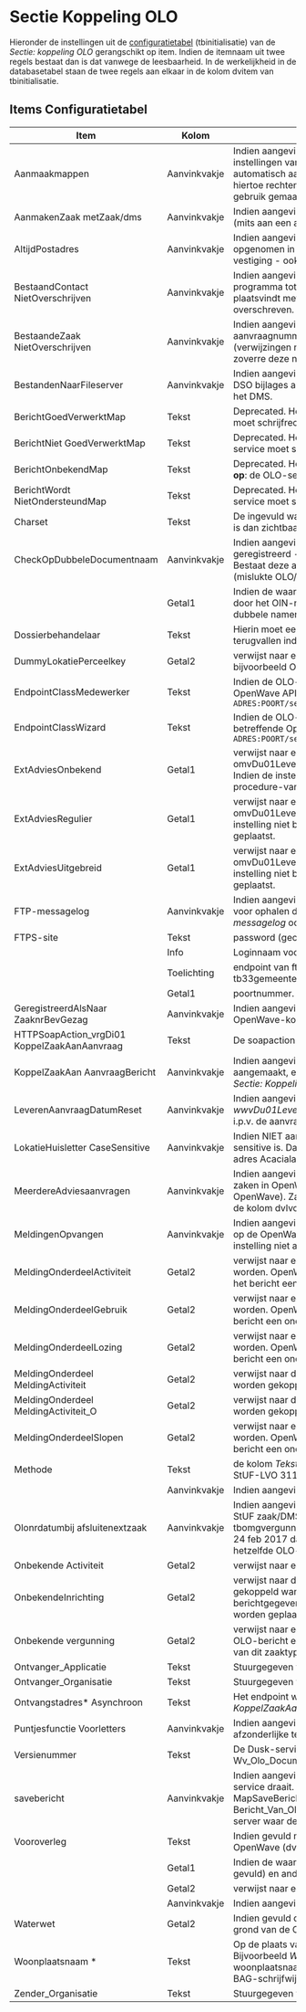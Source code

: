 # Sectie Koppeling OLO

Hieronder de instellingen uit de [configuratietabel](/docs/instellen_inrichten/configuratie.md) (tbinitialisatie) van de _Sectie: koppeling OLO_ gerangschikt op item. Indien de itemnaam uit twee regels bestaat dan is dat vanwege de leesbaarheid. In de werkelijkheid in de databasetabel staan de twee regels aan elkaar in de kolom dvitem van tbinitialisatie.

## Items Configuratietabel

| Item                                         | Kolom        | Omschrijving                                                                                                                                                                                                                                                                                                                                                                                                                                                                                                                                                        |
| -------------------------------------------- | ------------ | ------------------------------------------------------------------------------------------------------------------------------------------------------------------------------------------------------------------------------------------------------------------------------------------------------------------------------------------------------------------------------------------------------------------------------------------------------------------------------------------------------------------------------------------------------------------- |
| Aanmaakmappen                                | Aanvinkvakje | Indien aangevinkt zal de OLO-verwerkingservice proberen op de fileshare (!) mappen aan te maken conform de instellingen van kolom _Tekst_ bij _Sectie: Aanmaakmappen_ waarbij _Item_ begint met \_Omgeving\_\_ of \_MilGebr\_\_. De automatisch aan te maken mappen zullen in ieder geval gedefinieerd moeten zijn als UNC-paden en de OLO-service moet hiertoe rechten hebben. Het gaat om de mappen zonder de variabelen `%inspnr%` , `%adviesnr%` en `%bezwaarnr%`. Let op: indien gebruik gemaakt wordt van de AIM tool, dan kan deze instelling NIET aanstaan. |
| AanmakenZaak metZaak/dms                     | Aanvinkvakje | Indien aangevinkt zal de OLO-service ook een StUF Zaak/DMS creerZaakbericht sturen naar het externe zaaksysteem (mits aan een aantal voorwaarden is voldaan: zie lemma _OLO-verwerking_.                                                                                                                                                                                                                                                                                                                                                                            |
| AltijdPostadres                              | Aanvinkvakje | Indien aangevinkt en het correspondentieadres van een initiator of gemachtigde bij natuurlijkpersoon of vestiging is NIET opgenomen in het bericht, dan worden de verblijfsadresgegevens uit het OLO-bericht - naast overname in het blok vestiging - ook overgenomen in het blok postadres van de contactpersoon.                                                                                                                                                                                                                                                  |
| BestaandContact NietOverschrijven            | Aanvinkvakje | Indien aangevinkt heeft dat tot consequentie dat wanneer tijdens het inlezen van de aanvrager of gemachtigde het programma tot de conclusie komt dat deze reeds bestaat als contactadres in OpenWave, er alleen een koppeling plaatsvindt met de nieuwe vergunningsaanvraag zonder dat daarbij de bestaande contactadresgegevens worden overschreven.                                                                                                                                                                                                               |
| BestaandeZaak NietOverschrijven              | Aanvinkvakje | Indien aangevinkt heeft dat tot consequentie dan wanneer een OLO-bericht wordt verwerkt met een OLO-aanvraagnummer dat al bestaat in OpenWave de gegevens van die bestaande zaak NIET worden overschreven. De (verwijzingen naar) bijlages van het OLO-bericht worden wel opgenomen in de tabel nagekomen OLO-berichten in zoverre deze nog niet bestonden (er wordt gematched op de tag bestandsnaam).                                                                                                                                                             |
| BestandenNaarFileserver                      | Aanvinkvakje | Indien aangevinkt en in hybride situatie dat documenten zowel op fileserver als in een DMS kunnen staan, zullen OLO en DSO bijlages automatisch op de fileserver worden geplaatst. Indien deze instelling niet bestaat of is uitgevinkt dan dus in het DMS.                                                                                                                                                                                                                                                                                                         |
| BerichtGoedVerwerktMap                       | Tekst        | Deprecated. Het UNC-pad waarop de succesvol verwerkte OLO-berichten worden geplaatst. **Let op**: de OLO-service moet schrijfrechten hebben op deze map. Deze functie is door Messagelog overbodig geworden.                                                                                                                                                                                                                                                                                                                                                        |
| BerichtNiet GoedVerwerktMap                  | Tekst        | Deprecated. Het UNC-pad waarop de NIET succesvol verwerkte OLO-berichten worden geplaatst. **Let op**: de OLO-service moet schrijfrechten hebben op deze map. Deze functie is door Messagelog overbodig geworden.                                                                                                                                                                                                                                                                                                                                                   |
| BerichtOnbekendMap                           | Tekst        | Deprecated. Het UNC-pad waarop de onbekende -berichten die naar de OLO-service zijn gestuurd worden geplaatst. **Let op**: de OLO-service moet schrijfrechten hebben op deze map. Deze functie is door Messagelog overbodig geworden.                                                                                                                                                                                                                                                                                                                               |
| BerichtWordt NietOndersteundMap              | Tekst        | Deprecated. Het UNC-pad waarop de OLO-berichten die OpenWave niet ondersteund worden geplaatst. **Let op**: de OLO-service moet schrijfrechten hebben op deze map. Deze functie is door Messagelog overbodig geworden.                                                                                                                                                                                                                                                                                                                                              |
| Charset                                      | Tekst        | De ingevuld waarde verschijnt bovenaan in de uitgaande xml van het koppelvraagaanzaak-bericht. Bijv. de waarde utf-8 is dan zichtbaar in _`<?xml version="1.0" encoding="utf-8"?>`_.                                                                                                                                                                                                                                                                                                                                                                                |
| CheckOpDubbeleDocumentnaam                   | Aanvinkvakje | Indien aangevinkt zal OpenWave bij het plaatsen van OLO en of DSO-bijlages - indien deze automatisch worden geregistreerd - een extra check op het bestaat van de bijlagenaam in de kolom dvdocfilenaam van tbcorrespondentie. Bestaat deze al dan wordt de bijlage niet geplaatst, maar wordt wel een extra regel aangemaakt in tbbadextupload (mislukte OLO/DSO-bijlages).                                                                                                                                                                                        |
|                                              | Getal1       | Indien de waarde <> 1 dan gaat OpenWave er vanuit dat bij DSO documenten de eerste 20 posities worden ingenomen door het OIN-nummer. In verband met complexe vergunningen wordt dit OIN-nummer dan genegeerd bij de check op dubbele namen.                                                                                                                                                                                                                                                                                                                         |
| Dossierbehandelaar                           | Tekst        | Hierin moet een valide medewerkerscode (tbmedewerkers.dvcode) staan, **Let op**: case-sensitive, waarop de service kan terugvallen indien bij het zaaktype geen default behandelaar is opgegeven.                                                                                                                                                                                                                                                                                                                                                                   |
| DummyLokatiePerceelkey                       | Getal2       | verwijst naar een dnkey van tabel locaties (tbperceeladressen) met de betekenis onbekend adres (gevuld met bijvoorbeeld Onbekende Plaats, Onbekende Straat, Huisnummer 0 of 9999).                                                                                                                                                                                                                                                                                                                                                                                  |
| EndpointClassMedewerker                      | Tekst        | Indien de OLO-service een zaak moet doorsturen naar het externe zaak/DMS wordt hier het endpoint van de autorisatie OpenWave API (getAuthorisation) verwacht: dit moet zijn: `http://IP-ADRES:POORT/services/nl.rem.openwave.published.Medewerker.nl.rem.openwave.published.MedewerkerHttpSoap12Endpoint/`                                                                                                                                                                                                                                                          |
| EndpointClassWizard                          | Tekst        | Indien de OLO-service een zaak moet doorsturen naar het externe zaak/DMS wordt hier het endpoint van de de betreffende OpenWave API (maakZaakinZaaksysteem) verwacht: dit moet zijn `http://IP-ADRES:POORT/services/nl.rem.openwave.published.Wizard.nl.rem.openwave.published.WizardHttpSoap12Endpoint/`                                                                                                                                                                                                                                                           |
| ExtAdviesOnbekend                            | Getal1       | verwijst naar een een dnkey van tabel zaaktypes omgeving (TbSoortOmgverg) waaronder de OLO-berichten van type omvDu01LeverenAanvraag met de tag aanvraagprocedure anders dan regulier of uitgebreid moeten worden geplaatst. Indien de instelling niet bestaat dan worden deze adviesaanvragen onder de verplichte OW zaaktype voor geen-procedure-van-toepassing geplaatst.                                                                                                                                                                                        |
| ExtAdviesRegulier                            | Getal1       | verwijst naar een een dnkey van tabel zaaktypes omgeving TbSoortOmgverg waaronder de OLO-berichten van type omvDu01LeverenAanvraag met de tag aanvraagprocedure _Reguliere procedure_ geplaatst moeten worden. Indien de instelling niet bestaat dan worden deze adviesaanvragen onder de verplichte OW zaaktype voor de reguliere procedure geplaatst.                                                                                                                                                                                                             |
| ExtAdviesUitgebreid                          | Getal1       | verwijst naar een een dnkey van tabel zaaktypes omgeving (TbSoortOmgverg) waaronder de OLO-berichten van type omvDu01LeverenAanvraag met de tag aanvraagprocedure _Uitgebreide procedure_ geplaatst moeten worden. Indien de instelling niet bestaat dan worden deze adviesaanvragen onder de verplichte OW zaaktype voor de uitgebreide procedure geplaatst.                                                                                                                                                                                                       |
| FTP-messagelog                               | Aanvinkvakje | Indien aangevinkt worden de aanroepen naar de FTPS-site voor ophalen ontbrekende OLO-documenten en aanroepen voor ophalen documenten uit DSO (verzoeken), gelogd in tbmessagelog (mits de algemene instelling _Sectie: OWB en Item: messagelog_ ook is aangevinkt).                                                                                                                                                                                                                                                                                                 |
| FTPS-site                                    | Tekst        | password (gecrypt) van toegang tot OLO-ftps-site.                                                                                                                                                                                                                                                                                                                                                                                                                                                                                                                   |
|                                              | Info         | Loginnaam voor toegang tot ftps-site.                                                                                                                                                                                                                                                                                                                                                                                                                                                                                                                               |
|                                              | Toelichting  | endpoint van ftps-site. OpenWave zal voor deze credentials overigens eerst kijken naar de ingestelde waarden in tabel tb33gemeente                                                                                                                                                                                                                                                                                                                                                                                                                                  |
|                                              | Getal1       | poortnummer.                                                                                                                                                                                                                                                                                                                                                                                                                                                                                                                                                        |
| GeregistreerdAlsNaar ZaaknrBevGezag          | Aanvinkvakje | Indien aangevinkt, dan wordt de tag identificatie uit het OLO-bericht van blok _StaatGeregistreerdAls_ opgeslagen in de OpenWave-kolom dvzaaknrbevgezag i.p.v. dvintzaakcode (zaaknr extern zaak/DMS).                                                                                                                                                                                                                                                                                                                                                              |
| HTTPSoapAction_vrgDi01 KoppelZaakAanAanvraag | Tekst        | De soapaction nodig bij uitgaande bericht. Vullen met _vrgDi01KoppelZaakAanAanvraag_.                                                                                                                                                                                                                                                                                                                                                                                                                                                                               |
| KoppelZaakAan AanvraagBericht                | Aanvinkvakje | Indien aangevinkt dan zal OpenWave na ontvangst van een aanvraag, waarbij een nieuwe zak in OpenWave is aangemaakt, een zogenaamd vrgDi01KoppelZaakAanAanvraag bericht naar het endpoint genoemd in kolom _Tekst_ van _Sectie: Koppeling OLO Item: Ontvangstadres_Asynchroon_.                                                                                                                                                                                                                                                                                      |
| LeverenAanvraagDatumReset                    | Aanvinkvakje | Indien aangevinkt en het gaat om de verwerking van de berichtsoorten _OmvDu01LeverenAanvraag en wwvDu01LeverenAanvraag_, dan zal de startdatum (tbomgvergunning.ddaanvraag) worden gevuld met de systeemdatum i.p.v. de aanvraagdatum uit het bericht.                                                                                                                                                                                                                                                                                                              |
| LokatieHuisletter CaseSensitive              | Aanvinkvakje | Indien NIET aangevinkt betekent dit dat bij het inlezen van het locatie adres uit het OLO-bericht de huisletter niet case-sensitive is. Dat wil zeggen dat een aanvraag voor bijvoorbeeld Acacialaan 1 b gekoppeld kan worden aan het locatie adres Acacialaan 1 b of aan 1 B. De default instelling is aangevinkt!!!! dus wel onderscheid.                                                                                                                                                                                                                         |
| MeerdereAdviesaanvragen                      | Aanvinkvakje | Indien aangevinkt ontstaan bij de berichtsoorten _omvDu01LeverenAanvraag of wwvDu01LeverenAanvraag_ meerdere zaken in OpenWave wanneer de berichten doublure-waardes hebben in de tag `<aanvraagnummer>`(OLO/DSO nummer in OpenWave). Zaken in OpenWave worden in dat geval automatisch voorzien van een postfix (bijv.\_1 of \*2) om de waarde in de kolom dvlvoaanvraagnr uniek te houden.                                                                                                                                                                        |
| MeldingenOpvangen                            | Aanvinkvakje | Indien aangevinkt dan worden OLO-berichten met de procedure _Geen procedure van toepassing_ of _Onbekend_ geplaatst op de OpenWave zaaktypes Sloopmelding of Gebruikmelding, Lozingsmelding of Activiteitenmelding. Indien deze instelling niet aangevinkt is dan worden deze OLO-berichten geplaatst op de onbekende OLO-vergunning.                                                                                                                                                                                                                               |
| MeldingOnderdeelActiviteit                   | Getal2       | verwijst naar een dnkey van tabel zaaktypes omgeving (TbSoortOmgverg) waaronder de activiteitenmeldingen geplaatst worden. OpenWave beschouwt een OLO-bericht als een activiteitenmelding indien _MeldingenOpvangen_ aangevinkt is en het bericht een onderdeel `<onderdeelActiviteitenMelding>` bevat.                                                                                                                                                                                                                                                             |
| MeldingOnderdeelGebruik                      | Getal2       | verwijst naar een dnkey van tabel zaaktypes omgeving (TbSoortOmgverg) waaronder de gebruiksmeldingen geplaatst worden. OpenWave beschouwt een OLO-bericht als een gebruiksmelding indien _MeldingenOpvangen_ aangevinkt is en het bericht een onderdeel `<onderdeelGebruik>` bevat.                                                                                                                                                                                                                                                                                 |
| MeldingOnderdeelLozing                       | Getal2       | verwijst naar een dnkey van tabel zaaktypes omgeving (TbSoortOmgverg) waaronder de lozingsmeldingen geplaatst worden. OpenWave beschouwt een OLO-bericht als een lozingsmelding indien _MeldingenOpvangen_ aangevinkt is en het bericht een onderdeel `<onderdeelMeldingLozingOpDeBodemOfDeRioleringBuitenInrichtingen>` bevat.                                                                                                                                                                                                                                     |
| MeldingOnderdeel MeldingActiviteit           | Getal2       | verwijst naar de dnkey van tabel zaaktypes milieu/gebruik (TbSoortMilverg) waaraan de activiteitenmelding AIM moet worden gekoppeld. Een van _MeldingOnderdeelMeldingActiviteit_ of _MeldingOnderdeelMeldingActiviteit_O_ moet bestaan.                                                                                                                                                                                                                                                                                                                             |
| MeldingOnderdeel MeldingActiviteit_O         | Getal2       | verwijst naar de dnkey van tabel zaaktypes omgeving (TbSoortOmgverg) waaraan de activiteitenmelding AIM moet worden gekoppeld.                                                                                                                                                                                                                                                                                                                                                                                                                                      |
| MeldingOnderdeelSlopen                       | Getal2       | verwijst naar een dnkey van tabel zaaktypes omgeving (TbSoortOmgverg) waaronder de sloopmeldingen geplaatst worden. OpenWave beschouwt een OLO-bericht als een sloopmelding indien _MeldingenOpvangen_ aangevinkt is en het bericht een onderdeel `<onderdeelSlopen>` bevat.                                                                                                                                                                                                                                                                                        |
| Methode                                      | Tekst        | de kolom _Tekst_ moet de waarde _StUF-LVO 311_ hebben en aangevinkt zijn. De service verwerkt met deze instelling zowel StUF-LVO 311 als StUF-LVO 312 berichten.                                                                                                                                                                                                                                                                                                                                                                                                    |
|                                              | Aanvinkvakje | Indien aangevinkt dan verwerkt de DUSK Open-Waveservice inkomende OLO-berichten.                                                                                                                                                                                                                                                                                                                                                                                                                                                                                    |
| Olonrdatumbij afsluitenextzaak               | Aanvinkvakje | Indien aangevinkt en een gevulde einddatum wordt meegestuurd bij een Omgevingszaak met een OLO-nummer met een StUF zaak/DMS actualiseerStatus-bericht dan wordt aan het OLO-nummer (kolom dvlvoaanvraagnr van tbomgvergunning) een datum string met format '-jjjjmmdd' toegevoegd (dus als OLO-nummer is 123456 en de datum is 24 feb 2017 dan wordt dat 123456-20170224). Dit betekent dat een tweede adviesaanvraag (soms half jaar later) op hetzelfde OLO-nummer dan als nieuwe zaak wordt beschouwd door OpenWave.                                             |
| Onbekende Activiteit                         | Getal2       | verwijst naar een dnkey van beheertabel activiteitsoorten (tbsrtToestemming) met de betekenis onbekende OLO-activiteit.                                                                                                                                                                                                                                                                                                                                                                                                                                             |
| OnbekendeInrichting                          | Getal2       | verwijst naar de dnkey van de inrichting (tbmilinrichtingen) waaraan een AIM-milieuactiviteitenmelding moet worden gekoppeld wanneer het programma niet in staat is een bekende inrichting uit tbmilinrichtingen te kiezen op grond van de berichtgegevens. Deze instelling is alleen nodig indien de de AIM-meldingen in de tabel tbMilvergunningen moeten worden geplaatst.                                                                                                                                                                                       |
| Onbekende vergunning                         | Getal2       | verwijst naar een dnkey van beheertabel zaaktypes omgeving (TbSoortOmgverg). Deze verwijzing wordt gebruikt indien OLO-bericht een niet nader te plaatsen soort procedure geeft of facultatieve instellingen ontbreken. De OpenWave naam van dit zaaktype kan bijvoorbeeld Onbekende OLO_vergunning zijn.                                                                                                                                                                                                                                                           |
| Ontvanger_Applicatie                         | Tekst        | Stuurgegeven voor uitgaande bericht vrgDi01KoppelZaakAanAanvraag.                                                                                                                                                                                                                                                                                                                                                                                                                                                                                                   |
| Ontvanger_Organisatie                        | Tekst        | Stuurgegeven voor uitgaande bericht vrgDi01KoppelZaakAanAanvraag.                                                                                                                                                                                                                                                                                                                                                                                                                                                                                                   |
| Ontvangstadres\* Asynchroon                  | Tekst        | Het endpoint waar het vrgDi01KoppelZaakAanAanvraag bericht naar toe moet inden de instelling _KoppelZaakAanAanvraagBericht_ aangevinkt is.                                                                                                                                                                                                                                                                                                                                                                                                                          |
| Puntjesfunctie Voorletters                   | Aanvinkvakje | Indien aangevinkt is dan zal het programma alvorens de kolom voorletters bij een contactpersoon te vullen zo nodig de afzonderlijke tekens scheiden met een punt.                                                                                                                                                                                                                                                                                                                                                                                                   |
| Versienummer                                 | Tekst        | De Dusk-service die inkomende OLO-berichten verwerkt zet hier zelf bij een databasecontact het versienummer neer van Wv_Olo_Document_311.dll.                                                                                                                                                                                                                                                                                                                                                                                                                       |
| savebericht                                  | Aanvinkvakje | Indien aangevinkt dan worden de inkomende OLO-berichten als file gelogd op een map op de server waar de Dusk-OLO-service draait. Deze mapnaam staat in een configuratiefile naast de Berichtenservice (dusk.ini). Sectie: [Log] en Item: MapSaveBericht. De namen van de files die hier komen te staan worden door de service zelf gegenereerd, bijvoorbeeld Bericht_Van_Olo_Naar_Dusk_140602150536.xml. Voor het definiëren van de map zijn systeembeheerrechten op de server waar de OLO-service draait nodig.                                                    |
| Vooroverleg                                  | Tekst        | Indien gevuld met een tekst waarvan de lengte kleiner of gelijk 5 is zal het OLO-nummer bij een vooroverlegkaart in OpenWave (dvlvoaanvraagnr) worden opgeslagen met deze tekst als prefix.                                                                                                                                                                                                                                                                                                                                                                         |
|                                              | Getal1       | Indien de waarde 1 dan wordt de dvaanvraagnaam bij vooroverleg gevuld met de waarde van de tag toelichting (mits gevuld) en anders (dus geen toelichting of Getal1 <> 1) dan met de vaste tekst _Aanvragen Vooroverleg_.                                                                                                                                                                                                                                                                                                                                            |
|                                              | Getal2       | verwijst naar een dnkey van beheertabel zaaktypes omgeving (TbSoortOmgverg) die de betekenis vooroverleg heeft.                                                                                                                                                                                                                                                                                                                                                                                                                                                     |
|                                              | Aanvinkvakje | Indien aangevinkt zullen documenten ook geplaatst kunnen worden bij een vooroverleg met prefixnummer.                                                                                                                                                                                                                                                                                                                                                                                                                                                               |
| Waterwet                                     | Getal2       | Indien gevuld dan verwijst deze waarde naar een dnkey van tbsoortomgverg (zaaktypes omgeving) waar nieuwe zaken op grond van de OLO–berichtsoorten wwvDi01AanbiedenAanvraag en wwvDu01LeverenAanvraag aan gekoppeld worden.                                                                                                                                                                                                                                                                                                                                         |
| Woonplaatsnaam \*                            | Tekst        | Op de plaats van de asterisk in de itemnaam de afwijkende schrijfwijze van de plaatsnaam in het OLO bericht t.o.v. BAG. Bijvoorbeeld _Woonplaatsnaam Ede (GLD)_. In de kolom _Tekst_ moet vervolgens de juiste schrijfwijze van de woonplaatsnaam komen te staan, zoals _Ede_, zoals deze staat in de Wave-tabel tbwoonplaats (zie Locatie), waarin de BAG-schrijfwijze zou moeten staan.                                                                                                                                                                           |
| Zender_Organisatie                           | Tekst        | Stuurgegeven voor uitgaande bericht vrgDi01KoppelZaakAanAanvraag.                                                                                                                                                                                                                                                                                                                                                                                                                                                                                                   |
